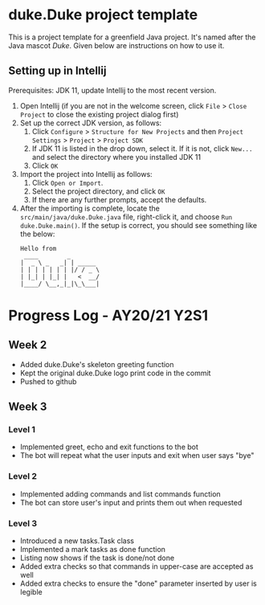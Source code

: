 # duke.Duke project template

This is a project template for a greenfield Java project. It's named after the Java mascot _Duke_. Given below are instructions on how to use it.

## Setting up in Intellij

Prerequisites: JDK 11, update Intellij to the most recent version.

1. Open Intellij (if you are not in the welcome screen, click `File` > `Close Project` to close the existing project dialog first)
1. Set up the correct JDK version, as follows:
   1. Click `Configure` > `Structure for New Projects` and then `Project Settings` > `Project` > `Project SDK`
   1. If JDK 11 is listed in the drop down, select it. If it is not, click `New...` and select the directory where you installed JDK 11
   1. Click `OK`
1. Import the project into Intellij as follows:
   1. Click `Open or Import`.
   1. Select the project directory, and click `OK`
   1. If there are any further prompts, accept the defaults.
1. After the importing is complete, locate the `src/main/java/duke.Duke.java` file, right-click it, and choose `Run duke.Duke.main()`. If the setup is correct, you should see something like the below:
   ```
   Hello from
    ____        _        
   |  _ \ _   _| | _____ 
   | | | | | | | |/ / _ \
   | |_| | |_| |   <  __/
   |____/ \__,_|_|\_\___|
   ```

# Progress Log - AY20/21 Y2S1

## Week 2
- Added duke.Duke's skeleton greeting function
- Kept the original duke.Duke logo print code in the commit
- Pushed to github

## Week 3
### Level 1
- Implemented greet, echo and exit functions to the bot
- The bot will repeat what the user inputs and exit when user says "bye"

### Level 2
- Implemented adding commands and list commands function
- The bot can store user's input and prints them out when requested

### Level 3
- Introduced a new tasks.Task class
- Implemented a mark tasks as done function
- Listing now shows if the task is done/not done
- Added extra checks so that commands in upper-case are accepted as well
- Added extra checks to ensure the "done" parameter inserted by user is legible
